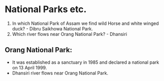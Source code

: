 # National Parks etc.

1. In which National Park of Assam we find wild Horse and white winged duck? - Dibru Saikhowa National Park.
2. Which river flows near Orang National Park? - Dhansiri

## Orang National Park:

- It was established as a sanctuary in 1985 and declared a national park on 13 April 1999.
- Dhansiri river flows near Orang National Park.
